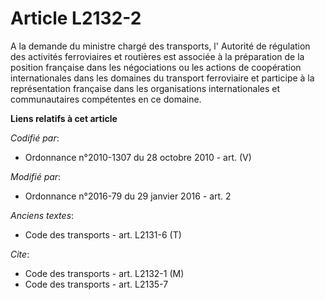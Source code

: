 # Article L2132-2

A la demande du ministre chargé des transports, l'     Autorité de régulation des activités ferroviaires et routières  est
associée à la préparation de la position française dans les négociations ou les actions de coopération internationales dans
les domaines du transport ferroviaire et participe à la représentation française dans les organisations internationales et
communautaires compétentes en ce domaine.

**Liens relatifs à cet article**

_Codifié par_:

  - Ordonnance n°2010-1307 du 28 octobre 2010 - art. (V)

_Modifié par_:

  - Ordonnance n°2016-79 du 29 janvier 2016 - art. 2

_Anciens textes_:

  - Code des transports - art. L2131-6 (T)

_Cite_:

  - Code des transports - art. L2132-1 (M)
  - Code des transports - art. L2135-7
